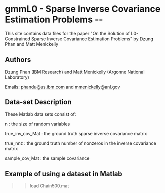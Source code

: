 # gmmL0 - Sparse Inverse Covariance Estimation Problems -- 

This site contains data files for the paper "On the Solution of L0-Constrained Sparse Inverse Covariance Estimation Problems" by Dzung Phan and Matt Menickelly   

## Authors

Dzung Phan (IBM Research) and Matt Menickelly (Argonne National Laboratory)

Emails: phandu@us.ibm.com and mmenickelly@anl.gov

## Data-set Description

These Matlab data sets consist of:

n                : the size of random variables 

true_inv_cov_Mat : the ground truth sparse inverse covariance matrix

true_nnz         : the ground truth number of nonzeros in the inverse covariance matrix

sample_cov_Mat   : the sample covariance

## Example of using a dataset in Matlab

>> load Chain500.mat

